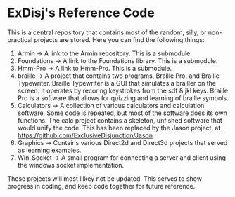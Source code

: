 # ExDisj's Reference Code

This is a central repository that contains most of the random, silly, or non-practical projects are stored. Here you can find the following things:

1. Armin -> A link to the Armin repository. This is a submodule.
2. Foundations -> A link to the Foundations library. This is a submodule.
3. Hmm-Pro -> A link to Hmm-Pro. This is a submodule.
4. braille -> A project that contains two programs, Braille Pro, and Braille Typewriter. Braille Typewriter is a GUI that simulates a brailler on the screen. It operates by recoring keystrokes from the sdf & jkl keys. Braille Pro is a software that allows for quizzing and learning of braille symbols. 
5. Calculators -> A collection of various calculators and calculation software. Some code is repeated, but most of the software does its own functions. The calc project contains a skeleton, unfished software that would unify the code. This has been replaced by the Jason project, at https://github.com/ExclusiveDisjunction/Jason
6. Graphics -> Contains various Direct2d and Direct3d projects that served as learning examples.
7. Win-Socket -> A small program for connecting a server and client using the windows socket implementation.

These projects will most lilkey not be updated. This serves to show progress in coding, and keep code together for future reference. 
